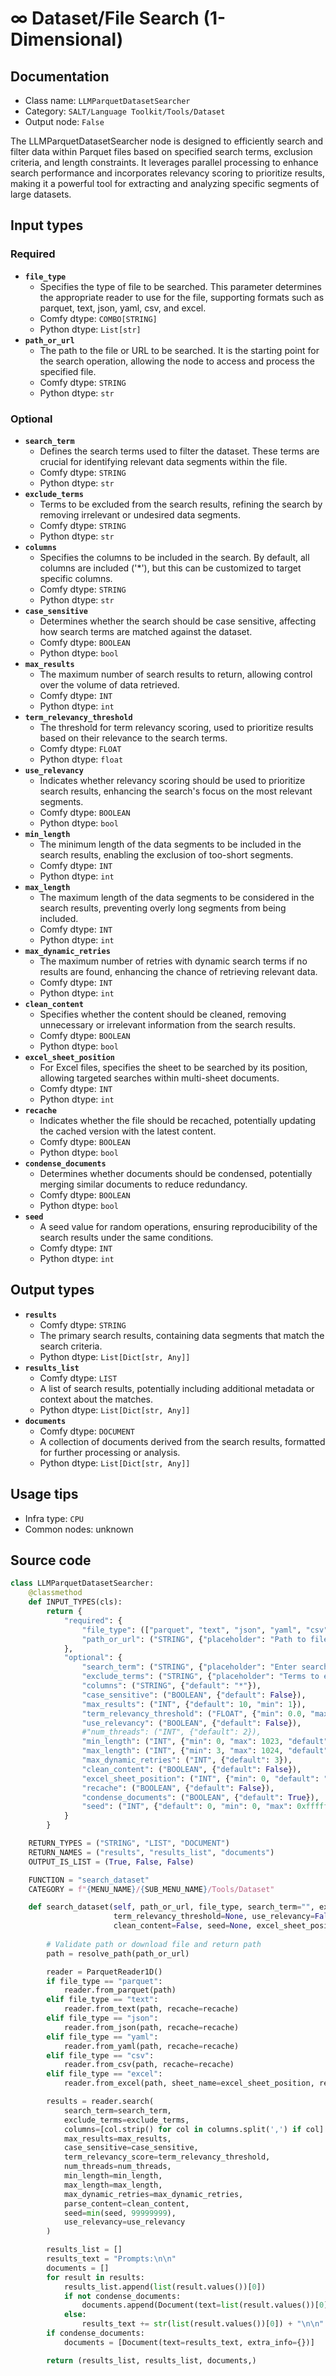 # ∞ Dataset/File Search (1-Dimensional)
## Documentation
- Class name: `LLMParquetDatasetSearcher`
- Category: `SALT/Language Toolkit/Tools/Dataset`
- Output node: `False`

The LLMParquetDatasetSearcher node is designed to efficiently search and filter data within Parquet files based on specified search terms, exclusion criteria, and length constraints. It leverages parallel processing to enhance search performance and incorporates relevancy scoring to prioritize results, making it a powerful tool for extracting and analyzing specific segments of large datasets.
## Input types
### Required
- **`file_type`**
    - Specifies the type of file to be searched. This parameter determines the appropriate reader to use for the file, supporting formats such as parquet, text, json, yaml, csv, and excel.
    - Comfy dtype: `COMBO[STRING]`
    - Python dtype: `List[str]`
- **`path_or_url`**
    - The path to the file or URL to be searched. It is the starting point for the search operation, allowing the node to access and process the specified file.
    - Comfy dtype: `STRING`
    - Python dtype: `str`
### Optional
- **`search_term`**
    - Defines the search terms used to filter the dataset. These terms are crucial for identifying relevant data segments within the file.
    - Comfy dtype: `STRING`
    - Python dtype: `str`
- **`exclude_terms`**
    - Terms to be excluded from the search results, refining the search by removing irrelevant or undesired data segments.
    - Comfy dtype: `STRING`
    - Python dtype: `str`
- **`columns`**
    - Specifies the columns to be included in the search. By default, all columns are included ('*'), but this can be customized to target specific columns.
    - Comfy dtype: `STRING`
    - Python dtype: `str`
- **`case_sensitive`**
    - Determines whether the search should be case sensitive, affecting how search terms are matched against the dataset.
    - Comfy dtype: `BOOLEAN`
    - Python dtype: `bool`
- **`max_results`**
    - The maximum number of search results to return, allowing control over the volume of data retrieved.
    - Comfy dtype: `INT`
    - Python dtype: `int`
- **`term_relevancy_threshold`**
    - The threshold for term relevancy scoring, used to prioritize results based on their relevance to the search terms.
    - Comfy dtype: `FLOAT`
    - Python dtype: `float`
- **`use_relevancy`**
    - Indicates whether relevancy scoring should be used to prioritize search results, enhancing the search's focus on the most relevant segments.
    - Comfy dtype: `BOOLEAN`
    - Python dtype: `bool`
- **`min_length`**
    - The minimum length of the data segments to be included in the search results, enabling the exclusion of too-short segments.
    - Comfy dtype: `INT`
    - Python dtype: `int`
- **`max_length`**
    - The maximum length of the data segments to be considered in the search results, preventing overly long segments from being included.
    - Comfy dtype: `INT`
    - Python dtype: `int`
- **`max_dynamic_retries`**
    - The maximum number of retries with dynamic search terms if no results are found, enhancing the chance of retrieving relevant data.
    - Comfy dtype: `INT`
    - Python dtype: `int`
- **`clean_content`**
    - Specifies whether the content should be cleaned, removing unnecessary or irrelevant information from the search results.
    - Comfy dtype: `BOOLEAN`
    - Python dtype: `bool`
- **`excel_sheet_position`**
    - For Excel files, specifies the sheet to be searched by its position, allowing targeted searches within multi-sheet documents.
    - Comfy dtype: `INT`
    - Python dtype: `int`
- **`recache`**
    - Indicates whether the file should be recached, potentially updating the cached version with the latest content.
    - Comfy dtype: `BOOLEAN`
    - Python dtype: `bool`
- **`condense_documents`**
    - Determines whether documents should be condensed, potentially merging similar documents to reduce redundancy.
    - Comfy dtype: `BOOLEAN`
    - Python dtype: `bool`
- **`seed`**
    - A seed value for random operations, ensuring reproducibility of the search results under the same conditions.
    - Comfy dtype: `INT`
    - Python dtype: `int`
## Output types
- **`results`**
    - Comfy dtype: `STRING`
    - The primary search results, containing data segments that match the search criteria.
    - Python dtype: `List[Dict[str, Any]]`
- **`results_list`**
    - Comfy dtype: `LIST`
    - A list of search results, potentially including additional metadata or context about the matches.
    - Python dtype: `List[Dict[str, Any]]`
- **`documents`**
    - Comfy dtype: `DOCUMENT`
    - A collection of documents derived from the search results, formatted for further processing or analysis.
    - Python dtype: `List[Dict[str, Any]]`
## Usage tips
- Infra type: `CPU`
- Common nodes: unknown


## Source code
```python
class LLMParquetDatasetSearcher:
    @classmethod
    def INPUT_TYPES(cls):
        return {
            "required": {
                "file_type": (["parquet", "text", "json", "yaml", "csv", "excel"],),
                "path_or_url": ("STRING", {"placeholder": "Path to file or URL"}),
            },
            "optional": {
                "search_term": ("STRING", {"placeholder": "Enter search term"}),
                "exclude_terms": ("STRING", {"placeholder": "Terms to exclude, comma-separated"}),
                "columns": ("STRING", {"default": "*"}),
                "case_sensitive": ("BOOLEAN", {"default": False}),
                "max_results": ("INT", {"default": 10, "min": 1}),
                "term_relevancy_threshold": ("FLOAT", {"min": 0.0, "max": 1.0, "default": 0.25, "step": 0.01}),
                "use_relevancy": ("BOOLEAN", {"default": False}),
                #"num_threads": ("INT", {"default": 2}),
                "min_length": ("INT", {"min": 0, "max": 1023, "default": 0}),
                "max_length": ("INT", {"min": 3, "max": 1024, "default": 128}),
                "max_dynamic_retries": ("INT", {"default": 3}),
                "clean_content": ("BOOLEAN", {"default": False}),
                "excel_sheet_position": ("INT", {"min": 0, "default": "0"}),
                "recache": ("BOOLEAN", {"default": False}),
                "condense_documents": ("BOOLEAN", {"default": True}),
                "seed": ("INT", {"default": 0, "min": 0, "max": 0xffffffffffffffff}),
            }
        }

    RETURN_TYPES = ("STRING", "LIST", "DOCUMENT")
    RETURN_NAMES = ("results", "results_list", "documents")
    OUTPUT_IS_LIST = (True, False, False)

    FUNCTION = "search_dataset"
    CATEGORY = f"{MENU_NAME}/{SUB_MENU_NAME}/Tools/Dataset"

    def search_dataset(self, path_or_url, file_type, search_term="", exclude_terms="", columns="*", case_sensitive=False, max_results=10,
                       term_relevancy_threshold=None, use_relevancy=False, num_threads=2, min_length=0, max_length=-1, max_dynamic_retries=0,
                       clean_content=False, seed=None, excel_sheet_position="0", condense_documents=True, recache=False):
        
        # Validate path or download file and return path
        path = resolve_path(path_or_url)

        reader = ParquetReader1D()
        if file_type == "parquet":
            reader.from_parquet(path)
        elif file_type == "text":
            reader.from_text(path, recache=recache)
        elif file_type == "json":
            reader.from_json(path, recache=recache)
        elif file_type == "yaml":
            reader.from_yaml(path, recache=recache)
        elif file_type == "csv":
            reader.from_csv(path, recache=recache)
        elif file_type == "excel":
            reader.from_excel(path, sheet_name=excel_sheet_position, recache=recache)

        results = reader.search(
            search_term=search_term,
            exclude_terms=exclude_terms,
            columns=[col.strip() for col in columns.split(',') if col] if columns else ["*"],
            max_results=max_results,
            case_sensitive=case_sensitive,
            term_relevancy_score=term_relevancy_threshold,
            num_threads=num_threads,
            min_length=min_length,
            max_length=max_length,
            max_dynamic_retries=max_dynamic_retries,
            parse_content=clean_content,
            seed=min(seed, 99999999),
            use_relevancy=use_relevancy
        )

        results_list = []
        results_text = "Prompts:\n\n"
        documents = []
        for result in results:
            results_list.append(list(result.values())[0])
            if not condense_documents:
                documents.append(Document(text=list(result.values())[0], extra_info={}))
            else:
                results_text += str(list(result.values())[0]) + "\n\n"
        if condense_documents:
            documents = [Document(text=results_text, extra_info={})]

        return (results_list, results_list, documents,)

```
